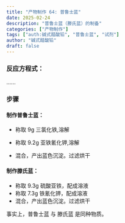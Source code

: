 ```yaml
---
title: "产物制作 64: 普鲁士蓝"
date: 2025-02-24
description: "普鲁士蓝（滕氏蓝）的制备"
categories: ["产物制作"]
tags: ["auth:碱式醋酸铅", "普鲁士蓝", "试剂"]
author: "碱式醋酸铅"
draft: false
---
```


### 反应方程式：

......

### 步骤

#### 制作普鲁士蓝：

- 称取 9g 三氯化铁,溶解
  
- 称取 9.2g 亚铁氰化钾,溶解

- 混合，产出蓝色沉淀。过滤烘干

#### 制作滕氏蓝：

- 称取 9.3g 硫酸亚铁，配成溶液
- 称取 7.3g 铁氰化钾，配成溶液
- 混合，产出蓝色沉淀。过滤烘干

事实上，普鲁士蓝 与 滕氏蓝 是同种物质。
